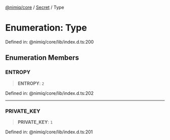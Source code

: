 [@nimiq/core](../../../../globals.md) / [Secret](../index.md) / Type

# Enumeration: Type

Defined in: @nimiq/core/lib/index.d.ts:200

## Enumeration Members

### ENTROPY

> **ENTROPY**: `2`

Defined in: @nimiq/core/lib/index.d.ts:202

***

### PRIVATE\_KEY

> **PRIVATE\_KEY**: `1`

Defined in: @nimiq/core/lib/index.d.ts:201
